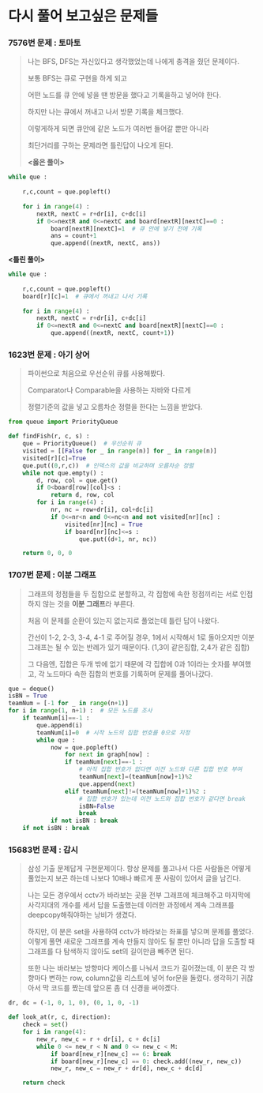 # 다시 풀어 보고싶은 문제들



### 7576번 문제 : 토마토

> 나는 BFS, DFS는 자신있다고 생각했었는데 나에게 충격을 줬던 문제이다.
>
> 보통 BFS는 큐로 구현을 하게 되고
>
> 어떤 노드를 큐 안에 넣을 땐 방문을 했다고 기록을하고 넣어야 한다.
>
> 하지만 나는 큐에서 꺼내고 나서 방문 기록을 체크했다.
>
> 이렇게하게 되면 큐안에 같은 노드가 여러번 들어갈 뿐만 아니라
>
> 최단거리를 구하는 문제라면 틀린답이 나오게 된다.
>
> **<옳은 풀이>**

```python
while que :
    
    r,c,count = que.popleft()
    
    for i in range(4) :
        nextR, nextC = r+dr[i], c+dc[i]
        if 0<=nextR and 0<=nextC and board[nextR][nextC]==0 :
            board[nextR][nextC]=1  # 큐 안에 넣기 전에 기록
            ans = count+1
            que.append((nextR, nextC, ans))
```

**<틀린 풀이>**

```python
while que :
    
    r,c,count = que.popleft()
    board[r][c]=1  # 큐에서 꺼내고 나서 기록
    
    for i in range(4) :
        nextR, nextC = r+dr[i], c+dc[i]
        if 0<=nextR and 0<=nextC and board[nextR][nextC]==0 :
            que.append((nextR, nextC, count+1))
```



### 1623번 문제 : 아기 상어

> 파이썬으로 처음으로 우선순위 큐를 사용해봤다.
>
> Comparator나 Comparable을 사용하는 자바와 다르게
>
> 정렬기준의 값을 넣고 오름차순 정렬을 한다는 느낌을 받았다.

```python
from queue import PriorityQueue

def findFish(r, c, s) :
    que = PriorityQueue()  # 우선순위 큐
    visited = [[False for _ in range(n)] for _ in range(n)]
    visited[r][c]=True
    que.put((0,r,c))  # 인덱스의 값을 비교하며 오름차순 정렬
    while not que.empty() :
        d, row, col = que.get()
        if 0<board[row][col]<s : 
            return d, row, col
        for i in range(4) :
            nr, nc = row+dr[i], col+dc[i]
            if 0<=nr<n and 0<=nc<n and not visited[nr][nc] :
                visited[nr][nc] = True
                if board[nr][nc]<=s :
                    que.put((d+1, nr, nc))

    return 0, 0, 0
```



### 1707번 문제 : 이분 그래프

> 그래프의 정점들을 두 집합으로 분할하고, 각 집합에 속한 정점끼리는 서로 인접하지 않는 것을 **이분 그래프**라 부른다.
>
> 처음 이 문제를 순환이 있는지 없는지로 풀었는데 틀린 답이 나왔다.
>
> 간선이 1-2, 2-3, 3-4, 4-1 로 주어질 경우, 1에서 시작해서 1로 돌아오지만 이분 그래프는 될 수 있는 반례가 있기 때문이다. (1,3이 같은집합, 2,4가 같은 집합)
>
> 그 다음엔, 집합은 두개 밖에 없기 때문에 각 집합에 0과 1이라는 숫자를 부여했고, 각 노드마다 속한 집합의 번호를 기록하며 문제를 풀어나갔다.

```python
que = deque()
isBN = True
teamNum = [-1 for _ in range(n+1)]
for i in range(1, n+1) :  # 모든 노드를 조사
    if teamNum[i]==-1 :
        que.append(i)
        teamNum[i]=0  # 시작 노드의 집합 번호를 0으로 지정
        while que :
            now = que.popleft()
                for next in graph[now] :
                if teamNum[next]==-1 :  
                    # 아직 집합 번호가 없다면 이전 노드와 다른 집합 번호 부여
                    teamNum[next]=(teamNum[now]+1)%2
                    que.append(next)
                elif teamNum[next]!=(teamNum[now]+1)%2 :  
                    # 집합 번호가 있는데 이전 노드와 집합 번호가 같다면 break
                    isBN=False
                    break
            if not isBN : break
    if not isBN : break
```



### 15683번 문제 : 감시

> 삼성 기출 문제답게 구현문제이다. 항상 문제를 풀고나서 다른 사람들은 어떻게 풀었는지 보곤 하는데 나보다 10배나 빠르게 푼 사람이 있어서 글을 남긴다.
>
> 나는 모든 경우에서 cctv가 바라보는 곳을 전부 그래프에 체크해주고 마지막에 사각지대의 개수를 세서 답을 도출했는데 이러한 과정에서 계속 그래프를 deepcopy해줘야하는 낭비가 생겼다.
>
> 하지만, 이 분은 set을 사용하여 cctv가 바라보는 좌표를 넣으며 문제를 풀었다. 이렇게 풀면 새로운 그래프를 계속 만들지 않아도 될 뿐만 아니라 답을 도출할 때 그래프를 다 탐색하지 않아도 set의 길이만큼 빼주면 된다. 
>
> 또한 나는 바라보는 방향마다 케이스를 나눠서 코드가 길어졌는데, 이 분은 각 방향마다 변하는 row, column값을 리스트에 넣어 for문을 돌렸다.  생각하기 귀찮아서 막 코드를 짰는데 앞으론 좀 더 신경을 써야곘다.

```python
dr, dc = (-1, 0, 1, 0), (0, 1, 0, -1)

def look_at(r, c, direction):
    check = set()
    for i in range(4):
        new_r, new_c = r + dr[i], c + dc[i]
        while 0 <= new_r < N and 0 <= new_c < M:
            if board[new_r][new_c] == 6: break
            if board[new_r][new_c] == 0: check.add((new_r, new_c))
            new_r, new_c = new_r + dr[d], new_c + dc[d]

    return check
```

